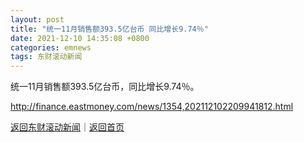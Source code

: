```yaml
---
layout: post
title: "统一11月销售额393.5亿台币 同比增长9.74％"
date: 2021-12-10 14:35:08 +0800
categories: emnews
tags: 东财滚动新闻
---
```


统一11月销售额393.5亿台币，同比增长9.74％。

<http://finance.eastmoney.com/news/1354,202112102209941812.html>

[返回东财滚动新闻](//finews.withounder.com/emnews/)｜[返回首页](//finews.withounder.com/)